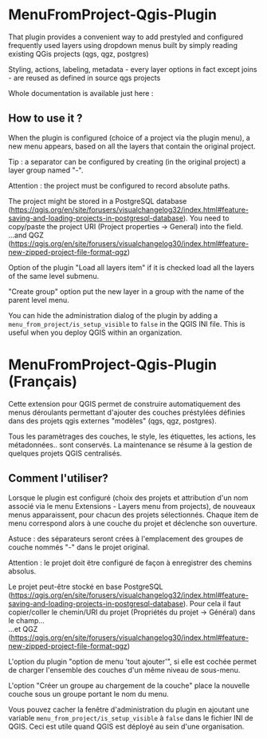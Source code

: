 MenuFromProject-Qgis-Plugin 
===========================

That plugin provides a convenient way to add prestyled and configured frequently used layers using dropdown menus built by simply reading existing QGis projects (qgs, qgz, postgres)

Styling, actions, labeling, metadata - every layer options in fact except joins - are reused as defined in source qgs projects

Whole documentation is available just here :


How to use it ?
----------------

When the plugin is configured (choice of a project via the plugin menu), a new menu appears, based on all the layers that contain the original project.

Tip : a separator can be configured by creating (in the original project) a layer group named "-".

Attention : the project must be configured to record absolute paths.

The project might be stored in a PostgreSQL database (https://qgis.org/en/site/forusers/visualchangelog32/index.html#feature-saving-and-loading-projects-in-postgresql-database). You need to copy/paste the project URI (Project properties -> General) into the field.
...and QGZ (https://qgis.org/en/site/forusers/visualchangelog30/index.html#feature-new-zipped-project-file-format-qgz)

Option of the plugin "Load all layers item" if it is checked load all the layers of the same level submenu.

"Create group" option put the new layer in a group with the name of the parent level menu.

You can hide the administration dialog of the plugin by adding a `menu_from_project/is_setup_visible` to `false` in the QGIS INI file. This is useful when you deploy QGIS within an organization.

MenuFromProject-Qgis-Plugin (Français)
======================================

Cette extension pour QGIS permet de construire automatiquement des menus déroulants permettant d'ajouter des couches préstylées définies dans des projets qgis externes "modèles" (qgs, qgz, postgres). 

Tous les paramètrages des couches, le style, les étiquettes, les actions, les métadonnées.. sont conservés. La maintenance se résume à la gestion de quelques projets QGIS centralisés. 

Comment l'utiliser?
-------------------

Lorsque le plugin est configuré (choix des projets et attribution d'un nom associé via le menu Extensions - Layers menu from projects), de nouveaux menus apparaissent, pour chacun des projets sélectionnés. 
Chaque item de menu correspond alors à une couche du projet et déclenche son ouverture.

Astuce : des séparateurs seront crées à l'emplacement des groupes de couche nommés "-" dans le projet original.

Attention : le projet doit ëtre configuré de façon à enregistrer des chemins absolus.

Le projet peut-être stocké en base PostgreSQL (https://qgis.org/en/site/forusers/visualchangelog32/index.html#feature-saving-and-loading-projects-in-postgresql-database). Pour cela il faut copier/coller le chemin/URI du projet (Propriétés du projet -> Général) dans le champ...  
...et QGZ (https://qgis.org/en/site/forusers/visualchangelog30/index.html#feature-new-zipped-project-file-format-qgz)

L'option du plugin "option de menu 'tout ajouter'", si elle est cochée permet de charger l'ensemble des couches d'un même niveau de sous-menu.

L'option "Créer un groupe au chargement de la couche" place la nouvelle couche sous un groupe portant le nom du menu.

Vous pouvez cacher la fenêtre d'administration du plugin en ajoutant une variable `menu_from_project/is_setup_visible` à `false` dans le fichier INI de QGIS. Ceci est utile quand QGIS est déployé au sein d'une organisation.


